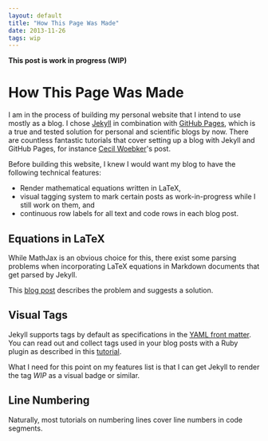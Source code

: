 ```yaml
---
layout: default
title: "How This Page Was Made"
date: 2013-11-26
tags: wip
---
```


**This post is work in progress (WIP)**

# How This Page Was Made

I am in the process of building my personal website that I intend to use
mostly as a blog.
I chose [Jekyll](http://jekyllrb.com/) in combination with
[GitHub Pages](http://pages.github.com/), which is a true and tested solution
for personal and scientific blogs by now.
There are countless fantastic tutorials that cover setting up a blog
with Jekyll and GitHub Pages, for instance
[Cecil Woebker](http://cwoebker.com/posts/jekyll-blogging)'s post.

Before building this website, I knew I would want my blog to have
the following technical features:

* Render mathematical equations written in LaTeX,
* visual tagging system to mark certain posts as work-in-progress
  while I still work on them, and
* continuous row labels for all text and code rows in each blog post.

## Equations in LaTeX

While MathJax is an obvious choice for this, there exist some parsing
problems when incorporating LaTeX equations in Markdown documents that
get parsed by Jekyll.

This [blog post](http://cwoebker.com/posts/latex-math-magic) describes the
problem and suggests a solution.

## Visual Tags

Jekyll supports tags by default as specifications in the
[YAML front matter](http://jekyllrb.com/docs/frontmatter/).
You can read out and collect tags used in your blog posts with
a Ruby plugin as described in this 
[tutorial](http://charliepark.org/tags-in-jekyll/).

What I need for this point on my features list is that I can get Jekyll
to render the tag *WIP* as a visual badge or similar.

## Line Numbering

Naturally, most tutorials on numbering lines cover line numbers in
code segments.
